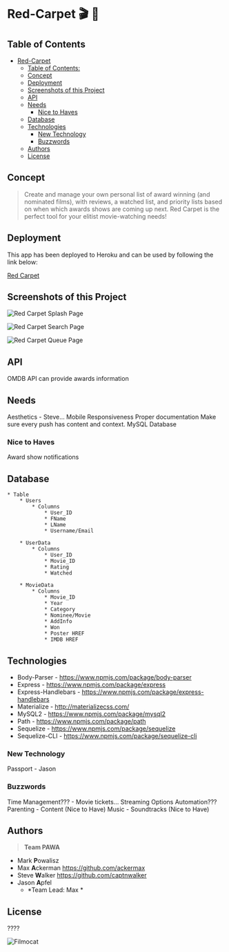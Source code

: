 # Red-Carpet :clapper: :movie_camera:

## Table of Contents
- [Red-Carpet ](#red-carpet-clapper-moviecamera)
	- [Table of Contents:](#table-of-contents)
	- [Concept](#concept)
	- [Deployment](#deployment)
	- [Screenshots of this Project](#screenshots-of-this-project)
	- [API](#api)
	- [Needs](#needs)
		- [Nice to Haves](#nice-to-haves)
	- [Database](#database)
	- [Technologies](#technologies)
		- [New Technology](#new-technology)
		- [Buzzwords](#buzzwords)
	- [Authors](#authors)
	- [License](#license)

## Concept

>Create and manage your own personal list of award winning (and nominated films), with reviews, a watched list, and priority lists based on when which awards shows are coming up next. Red Carpet is the perfect tool for your elitist movie-watching needs!

## Deployment

This app has been deployed to Heroku and can be used by following the link below:

[Red Carpet](https://red-carpet-app.herokuapp.com/ "Red Carpet - https://red-carpet-app.herokuapp.com")

## Screenshots of this Project

![Red Carpet Splash Page](https://raw.github.com/ackermax/Red_Carpet/master/public/assets/images/screenshot1.gif "Red Carpet Splash Page")

![Red Carpet Search Page](https://raw.github.com/ackermax/Red_Carpet/master/screenshot/screenshot2.png "Red Carpet Search Page")

![Red Carpet Queue Page](https://raw.github.com/ackermax/Red_Carpet/master/screenshot/screenshot3.png "Red Carpet Queue Page")

## API

OMDB API can provide awards information

## Needs

Aesthetics - Steve…
Mobile Responsiveness
Proper documentation
Make sure every push has content and context.
MySQL Database

### Nice to Haves

Award show notifications

## Database

```
* Table
	* Users
		* Columns
			* User_ID
			* FName
			* LName
			* Username/Email
	
	* UserData
        * Columns
			* User_ID
	        * Movie_ID
	        * Rating
	        * Watched

	* MovieData
        * Columns
	        * Movie_ID
	        * Year
	        * Category
			* Nominee/Movie
			* AddInfo
			* Won
			* Poster HREF
			* IMDB HREF
```

## Technologies

* Body-Parser - https://www.npmjs.com/package/body-parser
* Express - https://www.npmjs.com/package/express
* Express-Handlebars - https://www.npmjs.com/package/express-handlebars
* Materialize - http://materializecss.com/
* MySQL2 - https://www.npmjs.com/package/mysql2
* Path - https://www.npmjs.com/package/path
* Sequelize - https://www.npmjs.com/package/sequelize
* Sequelize-CLI - https://www.npmjs.com/package/sequelize-cli

### New Technology

Passport - Jason

### Buzzwords

Time Management??? - Movie tickets… Streaming Options
Automation???
Parenting - Content (Nice to Have)
Music - Soundtracks (Nice to Have)

## Authors

> **Team PAWA**
+ Mark **P**owalisz
+ Max **A**ckerman https://github.com/ackermax
+ Steve **W**alker https://github.com/captnwalker
+ Jason **A**pfel
  - *Team Lead: Max *

## License

????

![Filmocat](https://octodex.github.com/images/filmtocat.png)
